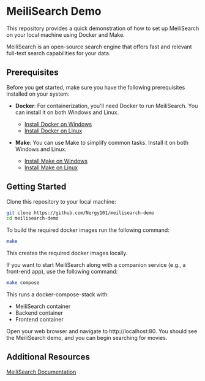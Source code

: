 # MeiliSearch Demo

This repository provides a quick demonstration of how to set up MeiliSearch on your local machine using Docker and Make. 

MeiliSearch is an open-source search engine that offers fast and relevant full-text search capabilities for your data.

## Prerequisites

Before you get started, make sure you have the following prerequisites installed on your system:

- **Docker**: For containerization, you'll need Docker to run MeiliSearch. You can install it on both Windows and Linux.

  - [Install Docker on Windows](https://docs.docker.com/desktop/install/windows-install/)
  - [Install Docker on Linux](https://docs.docker.com/desktop/install/linux-install/)

- **Make**: You can use Make to simplify common tasks. Install it on both Windows and Linux.

  - [Install Make on Windows](http://gnuwin32.sourceforge.net/packages/make.htm)
  - [Install Make on Linux](https://www.gnu.org/software/make/)

## Getting Started

Clone this repository to your local machine:
```bash
git clone https://github.com/Nergy101/meilisearch-demo
cd meilisearch-demo
```


To build the required docker images run the following command:

```bash
make
```

This creates the required docker images locally.

If you want to start MeiliSearch along with a companion service (e.g., a front-end app), use the following command:

```bash
make compose
```

This runs a docker-compose-stack with:
- MeiliSearch container
- Backend container
- Frontend container

Open your web browser and navigate to http://localhost:80.
You should see the MeiliSearch demo, and you can begin searching for movies.

## Additional Resources
[MeiliSearch Documentation](https://www.meilisearch.com/docs)
